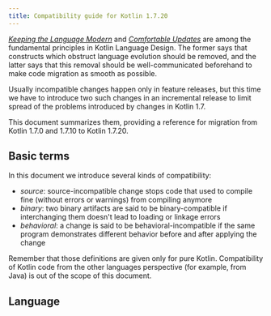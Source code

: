 ```yaml
---
title: Compatibility guide for Kotlin 1.7.20
---
```



_[Keeping the Language Modern](kotlin-evolution-principles.md)_ and _[Comfortable Updates](kotlin-evolution-principles.md)_ are among the fundamental principles in
Kotlin Language Design. The former says that constructs which obstruct language evolution should be removed, and the
latter says that this removal should be well-communicated beforehand to make code migration as smooth as possible.

Usually incompatible changes happen only in feature releases, but this time we have to introduce two such changes
in an incremental release to limit spread of the problems introduced by changes in Kotlin 1.7.

This document summarizes them, providing a reference for migration from Kotlin 1.7.0 and 1.7.10 to Kotlin 1.7.20.

## Basic terms

In this document we introduce several kinds of compatibility:

- _source_: source-incompatible change stops code that used to compile fine (without errors or warnings) from compiling
  anymore
- _binary_: two binary artifacts are said to be binary-compatible if interchanging them doesn't lead to loading or
  linkage errors
- _behavioral_: a change is said to be behavioral-incompatible if the same program demonstrates different behavior
  before and after applying the change

Remember that those definitions are given only for pure Kotlin. Compatibility of Kotlin code from the other languages
perspective
(for example, from Java) is out of the scope of this document.

## Language

<!--
### Title

:::tip
**Issue**: [KT-NNNNN](https://youtrack.jetbrains.com/issue/KT-NNNNN)

**Component**: Core language

**Incompatible change type**: source

**Short summary**:

**Deprecation cycle**:

- 1.5.20: warning
- 1.7.0: report an error
:::
-`→`

### Rollback attempt to fix proper constraints processing

:::tip
**Issue**: [KT-53813](https://youtrack.jetbrains.com/issue/KT-53813)

**Component**: Core language

**Incompatible change type**: source

**Short summary**: Rollback an attempt of fixing issues in type inference constraints processing appeared in 1.7.0
after implementing the change described in [KT-52668](https://youtrack.jetbrains.com/issue/KT-52668). 
The attempt was made in 1.7.10, but it in turn introduced new problems.

**Deprecation cycle**:

- 1.7.20: Rollback to 1.7.0 behavior
:::


### Forbid some builder inference cases to avoid problematic interaction with multiple lambdas and resolution

:::tip
**Issue**: [KT-53797](https://youtrack.jetbrains.com/issue/KT-53797)

**Component**: Core language

**Incompatible change type**: source

**Short summary**: Kotlin 1.7 introduced a feature called unrestricted builder inference, so that even the lambdas passed
to parameters not annotated with `@BuilderInference` could benefit from the builder inference. 
However, that could cause several problems if more than one such lambda occurred in a function invocation. 

Kotlin 1.7.20 will report an error if more than one lambda function having 
the corresponding parameter not annotated with `@BuilderInference` requires using builder inference
to complete inferring the types in the lambda.

**Deprecation cycle**:

- 1.7.20: report an error on such lambda functions,  
`-XXLanguage:+NoBuilderInferenceWithoutAnnotationRestriction` can be used to temporarily revert to the pre-1.7.20 behavior
:::
